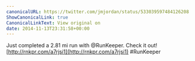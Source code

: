 ```yaml
---
canonicalURL: https://twitter.com/jmjordan/status/533039597484126208
ShowCanonicalLink: true
CanonicalLinkText: View original on
date: 2014-11-13T23:31:58+00:00
---
```

Just completed a 2.81 mi run with @RunKeeper. Check it out! [http://rnkpr.com/a7rjsi1](http://rnkpr.com/a7rjsi1) #RunKeeper
